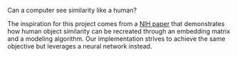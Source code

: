 Can a computer see similarity like a human? 

The inspiration for this project comes from a [NIH paper](https://www.ncbi.nlm.nih.gov/pmc/articles/PMC7666026/#R17) that demonstrates how human object similarity can be recreated through an embedding matrix and a modeling algorithm. Our implementation strives to achieve the same objective but leverages a neural network instead.




